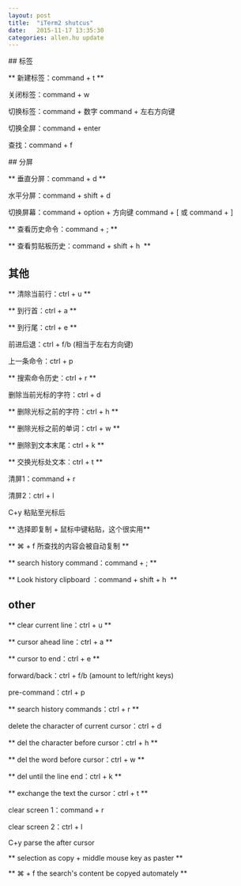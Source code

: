 ```yaml
---
layout: post
title:  "iTerm2 shutcus"
date:   2015-11-17 13:35:30
categories: allen.hu update
---
```



## 标签

** 新建标签：command + t **

关闭标签：command + w

切换标签：command + 数字 command + 左右方向键

切换全屏：command + enter

查找：command + f

## 分屏

** 垂直分屏：command + d **

水平分屏：command + shift + d

切换屏幕：command + option + 方向键 command + [ 或 command + ]

** 查看历史命令：command + ; **

** 查看剪贴板历史：command + shift + h  **

## 其他

** 清除当前行：ctrl + u **

** 到行首：ctrl + a **

** 到行尾：ctrl + e **

前进后退：ctrl + f/b (相当于左右方向键)

上一条命令：ctrl + p

** 搜索命令历史：ctrl + r **

删除当前光标的字符：ctrl + d

** 删除光标之前的字符：ctrl + h **

** 删除光标之前的单词：ctrl + w **

** 删除到文本末尾：ctrl + k **

** 交换光标处文本：ctrl + t **

清屏1：command + r

清屏2：ctrl + l

C+y 粘贴至光标后

** 选择即复制 + 鼠标中键粘贴，这个很实用**

** ⌘ + f 所查找的内容会被自动复制 **




** search history command：command + ; **

** Look history clipboard ：command + shift + h  **

## other

** clear current line：ctrl + u **

** cursor ahead line：ctrl + a **

** cursor to end：ctrl + e **

forward/back：ctrl + f/b (amount to left/right keys)

pre-command：ctrl + p

** search history commands：ctrl + r **

delete the character of current cursor：ctrl + d

** del the character before cursor：ctrl + h **

** del the word before cursor：ctrl + w **

** del until the line end：ctrl + k **

** exchange the text the cursor：ctrl + t **

clear screen 1：command + r

clear screen 2：ctrl + l

C+y parse the after cursor

** selection as copy + middle mouse key as paster **

** ⌘ + f the search's content be copyed automately **